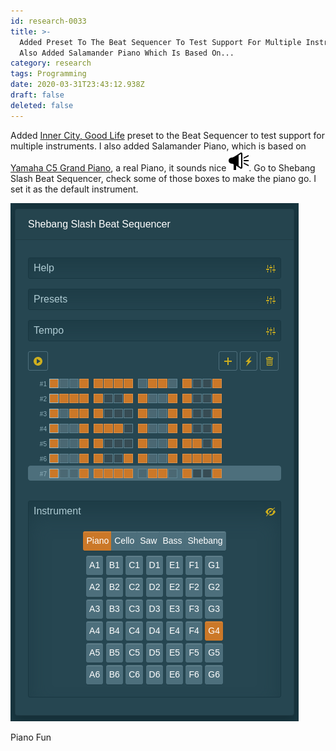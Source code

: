 ```yaml
---
id: research-0033
title: >-
  Added Preset To The Beat Sequencer To Test Support For Multiple Instruments I
  Also Added Salamander Piano Which Is Based On...
category: research
tags: Programming
date: 2020-03-31T23:43:12.938Z
draft: false
deleted: false
---
```


Added [Inner City, Good Life](https://github.com/fantasyui-com/catpea-com/blob/master/src/components/BeatSequencer.svelte) preset to the Beat Sequencer to test support for multiple instruments. I also added Salamander Piano, which is based on [Yamaha C5 Grand Piano](https://usa.yamaha.com/products/musical_instruments/pianos/grand_pianos/cx_series/cx-series.html), a real Piano, it sounds nice ![Megaphone](image/research-0033-megaphone.svg). Go to Shebang Slash Beat Sequencer, check some of those boxes to make the piano go. I set it as the default instrument.

![Piano](image/research-0033-piano.png)

Piano Fun
